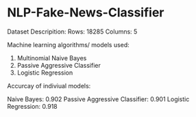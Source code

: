 # NLP-Fake-News-Classifier

Dataset Descripition: Rows: 18285 Columns: 5

Machine learning algorithms/ models used:
1. Multinomial Naive Bayes 
2. Passive Aggressive Classifier
3. Logistic Regression


Accurcay of indiviual models:

Naive Bayes: 0.902
Passive Aggressive Classifier: 0.901
Logistic Regression: 0.918
